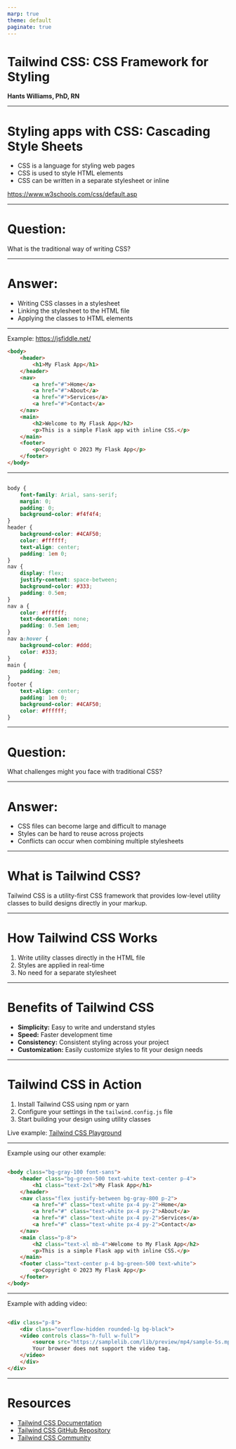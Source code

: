 ```yaml
---
marp: true
theme: default
paginate: true
---
```


<!-- _class: lead -->

# Tailwind CSS: CSS Framework for Styling 

**Hants Williams, PhD, RN**

---

# Styling apps with CSS: Cascading Style Sheets 

- CSS is a language for styling web pages
- CSS is used to style HTML elements
- CSS can be written in a separate stylesheet or inline

https://www.w3schools.com/css/default.asp 

---

# Question:

What is the traditional way of writing CSS?

---

# Answer:

- Writing CSS classes in a stylesheet
- Linking the stylesheet to the HTML file
- Applying the classes to HTML elements


---

Example: https://jsfiddle.net/ 

```html
<body>
    <header>
        <h1>My Flask App</h1>
    </header>
    <nav>
        <a href="#">Home</a>
        <a href="#">About</a>
        <a href="#">Services</a>
        <a href="#">Contact</a>
    </nav>
    <main>
        <h2>Welcome to My Flask App</h2>
        <p>This is a simple Flask app with inline CSS.</p>
    </main>
    <footer>
        <p>Copyright © 2023 My Flask App</p>
    </footer>
</body>
```


---

```css

body {
    font-family: Arial, sans-serif;
    margin: 0;
    padding: 0;
    background-color: #f4f4f4;
}
header {
    background-color: #4CAF50;
    color: #ffffff;
    text-align: center;
    padding: 1em 0;
}
nav {
    display: flex;
    justify-content: space-between;
    background-color: #333;
    padding: 0.5em;
}
nav a {
    color: #ffffff;
    text-decoration: none;
    padding: 0.5em 1em;
}
nav a:hover {
    background-color: #ddd;
    color: #333;
}
main {
    padding: 2em;
}
footer {
    text-align: center;
    padding: 1em 0;
    background-color: #4CAF50;
    color: #ffffff;
}


```

---

# Question:

What challenges might you face with traditional CSS?

---

# Answer:

- CSS files can become large and difficult to manage
- Styles can be hard to reuse across projects
- Conflicts can occur when combining multiple stylesheets

---

# What is Tailwind CSS?

Tailwind CSS is a utility-first CSS framework that provides low-level utility classes to build designs directly in your markup.

---

# How Tailwind CSS Works

1. Write utility classes directly in the HTML file
2. Styles are applied in real-time
3. No need for a separate stylesheet

---

# Benefits of Tailwind CSS

- **Simplicity:** Easy to write and understand styles
- **Speed:** Faster development time
- **Consistency:** Consistent styling across your project
- **Customization:** Easily customize styles to fit your design needs

---

# Tailwind CSS in Action

1. Install Tailwind CSS using npm or yarn
2. Configure your settings in the `tailwind.config.js` file
3. Start building your design using utility classes

Live example: [Tailwind CSS Playground](https://play.tailwindcss.com/)

---

Example using our other example:

```html

<body class="bg-gray-100 font-sans">
    <header class="bg-green-500 text-white text-center p-4">
        <h1 class="text-2xl">My Flask App</h1>
    </header>
    <nav class="flex justify-between bg-gray-800 p-2">
        <a href="#" class="text-white px-4 py-2">Home</a>
        <a href="#" class="text-white px-4 py-2">About</a>
        <a href="#" class="text-white px-4 py-2">Services</a>
        <a href="#" class="text-white px-4 py-2">Contact</a>
    </nav>
    <main class="p-8">
        <h2 class="text-xl mb-4">Welcome to My Flask App</h2>
        <p>This is a simple Flask app with inline CSS.</p>
    </main>
    <footer class="text-center p-4 bg-green-500 text-white">
        <p>Copyright © 2023 My Flask App</p>
    </footer>
</body>


```
---

Example with adding video:

```html

<div class="p-8">
    <div class="overflow-hidden rounded-lg bg-black">
    <video controls class="h-full w-full">
        <source src="https://samplelib.com/lib/preview/mp4/sample-5s.mp4" type="video/mp4" />
        Your browser does not support the video tag.
    </video>
    </div>
</div>

```

---

# Resources

- [Tailwind CSS Documentation](https://tailwindcss.com/docs)
- [Tailwind CSS GitHub Repository](https://github.com/tailwindlabs/tailwindcss)
- [Tailwind CSS Community](https://tailwindcss.com/community)

